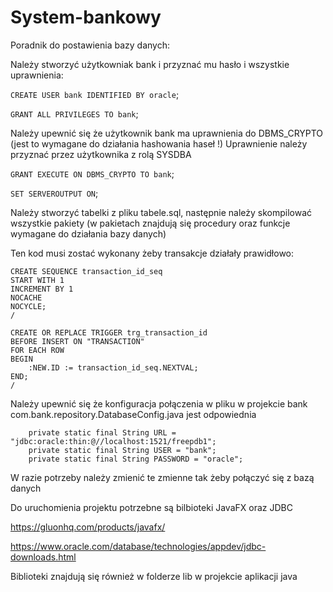 # System-bankowy

Poradnik do postawienia bazy danych:

Należy stworzyć użytkowniak bank i przyznać mu hasło i wszystkie uprawnienia:

`CREATE USER bank IDENTIFIED BY oracle`;

`GRANT ALL PRIVILEGES TO bank`;

Należy upewnić się że użytkownik bank ma uprawnienia do DBMS_CRYPTO (jest to wymagane do działania hashowania haseł !)
Uprawnienie należy przyznać przez użytkownika z rolą SYSDBA

`GRANT EXECUTE ON DBMS_CRYPTO TO bank`;

`SET SERVEROUTPUT ON`;

Należy stworzyć tabelki z pliku tabele.sql, następnie należy skompilować wszystkie pakiety (w pakietach znajdują się procedury oraz funkcje wymagane do działania bazy danych)

Ten kod musi zostać wykonany żeby transakcje działały prawidłowo:


```
CREATE SEQUENCE transaction_id_seq
START WITH 1
INCREMENT BY 1
NOCACHE
NOCYCLE;
/
```

```
CREATE OR REPLACE TRIGGER trg_transaction_id
BEFORE INSERT ON "TRANSACTION"
FOR EACH ROW
BEGIN
    :NEW.ID := transaction_id_seq.NEXTVAL;
END;
/
```

Należy upewnić się że konfiguracja połączenia w pliku w projekcie bank com.bank.repository.DatabaseConfig.java jest odpowiednia

```
    private static final String URL = "jdbc:oracle:thin:@//localhost:1521/freepdb1";
    private static final String USER = "bank";
    private static final String PASSWORD = "oracle";
```

W razie potrzeby należy zmienić te zmienne tak żeby połączyć się z bazą danych 


Do uruchomienia projektu potrzebne są bilbioteki JavaFX oraz JDBC  

https://gluonhq.com/products/javafx/

https://www.oracle.com/database/technologies/appdev/jdbc-downloads.html

Biblioteki znajdują się również w folderze lib w projekcie aplikacji java



